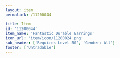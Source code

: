 ```yaml
---
layout: item
permalink: /11200044

title: Item
id: '11200044'
item_name: 'Fantastic Durable Earrings'
icon_url: 'item/icon/11200024.png'
sub_header: ['Requires Level 50', 'Gender: All']
footer: ['Untradable']
---
```

